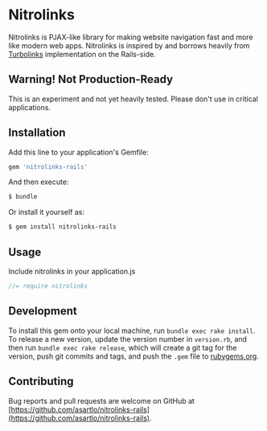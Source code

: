 # Nitrolinks

Nitrolinks is PJAX-like library for making website navigation fast and more like
modern web apps. Nitrolinks is inspired by and borrows heavily from
[Turbolinks](https://github.com/turbolinks/turbolinks) implementation on the
Rails-side.

## Warning! Not Production-Ready
This is an experiment and not yet heavily tested. Please don't use in critical
applications.

## Installation

Add this line to your application's Gemfile:

```ruby
gem 'nitrolinks-rails'
```

And then execute:

```sh
$ bundle
```

Or install it yourself as:

```sh
$ gem install nitrolinks-rails
```

## Usage

Include nitrolinks in your application.js

```javascript
//= require nitrolinks
```

## Development

To install this gem onto your local machine, run `bundle exec rake install`. To
release a new version, update the version number in `version.rb`, and then run
`bundle exec rake release`, which will create a git tag for the version, push
git commits and tags, and push the `.gem` file to
[rubygems.org](https://rubygems.org).

## Contributing

Bug reports and pull requests are welcome on GitHub at
[https://github.com/asartlo/nitrolinks-rails](https://github.com/asartlo/nitrolinks-rails).

